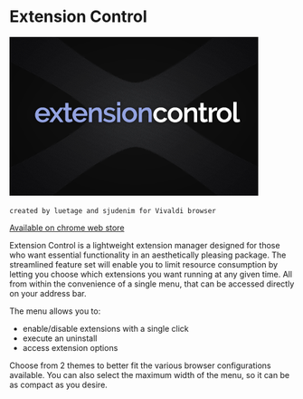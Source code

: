# Extension Control
![Alt text](/tile.png)

`created by luetage and sjudenim for Vivaldi browser`

[Available on chrome web store](https://chrome.google.com/webstore/detail/extension-control/himccccaelhgphommckogopgpddngimf?hl=en-US)

Extension Control is a lightweight extension manager designed for those who want essential functionality in an aesthetically pleasing package. The streamlined feature set will enable you to limit resource consumption by letting you choose which extensions you want running at any given time. All from within the convenience of a single menu, that can be accessed directly on your address bar.

The menu allows you to:
* enable/disable extensions with a single click
* execute an uninstall
* access extension options

Choose from 2 themes to better fit the various browser configurations available. You can also select the maximum width of the menu, so it can be as compact as you desire.

